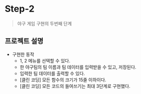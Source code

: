 # Step-2
> 야구 게임 구현의 두번째 단계

## 프로젝트 설명
* 구현한 동작
    - 1, 2 메뉴를 선택할 수 있다.
    - 한 야구팀의 팀 이름과 팀 데이터를 입력받을 수 있고, 저장된다.
    - 입력한 팀 데이터를 출력할 수 있다.
    - [클린 코딩] 모든 함수의 크기가 15줄 이하이다.
    - [클린 코딩] 모든 코드의 들여쓰기는 최대 3단계로 구현했다.


